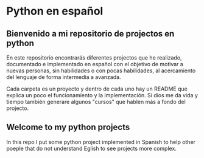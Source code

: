 # Python en español

## Bienvenido a mi repositorio de projectos en python

En este repositorio encontrarás diferentes projectos que he realizado, documentado e implementado en español con el objetivo de motivar
a nuevas personas, sin habilidades o con pocas habilidades, al acercamiento del lenguaje de forma intermedia a avanzada.

Cada carpeta es un proyecto y dentro de cada uno hay un README que explica un poco el funcionamiento y la implementación. Si dios me da vida y tiempo
también generare algunos "cursos" que hablen más a fondo del projecto.

## Welcome to my python projects

In this repo I put some python project implemented in Spanish to help other poeple that do not understand Eglish to see projects more complex.

